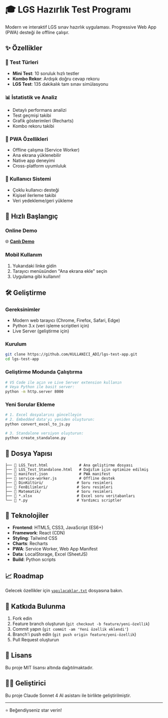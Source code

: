# 🎓 LGS Hazırlık Test Programı

Modern ve interaktif LGS sınav hazırlık uygulaması. Progressive Web App (PWA) desteği ile offline çalışır.

## ✨ Özellikler

### 📝 Test Türleri
- **Mini Test**: 10 soruluk hızlı testler
- **Kombo Rekor**: Ardışık doğru cevap rekoru
- **LGS Test**: 135 dakikalık tam sınav simülasyonu

### 📊 İstatistik ve Analiz
- Detaylı performans analizi
- Test geçmişi takibi
- Grafik gösterimleri (Recharts)
- Kombo rekoru takibi

### 📱 PWA Özellikleri
- Offline çalışma (Service Worker)
- Ana ekrana yüklenebilir
- Native app deneyimi
- Cross-platform uyumluluk

### 👥 Kullanıcı Sistemi
- Çoklu kullanıcı desteği
- Kişisel ilerleme takibi
- Veri yedekleme/geri yükleme

## 🚀 Hızlı Başlangıç

### Online Demo
🌐 **[Canlı Demo](https://KULLANICI_ADI.github.io/lgs-test-app/LGS_Test.html)**

### Mobil Kullanım
1. Yukarıdaki linke gidin
2. Tarayıcı menüsünden "Ana ekrana ekle" seçin
3. Uygulama gibi kullanın!

## 🛠️ Geliştirme

### Gereksinimler
- Modern web tarayıcı (Chrome, Firefox, Safari, Edge)
- Python 3.x (veri işleme scriptleri için)
- Live Server (geliştirme için)

### Kurulum
```bash
git clone https://github.com/KULLANICI_ADI/lgs-test-app.git
cd lgs-test-app
```

### Geliştirme Modunda Çalıştırma
```bash
# VS Code ile açın ve Live Server extension kullanın
# Veya Python ile basit server:
python -m http.server 8000
```

### Yeni Sorular Ekleme
```bash
# 1. Excel dosyalarını güncelleyin
# 2. Embedded data'yı yeniden oluşturun:
python convert_excel_to_js.py

# 3. Standalone versiyon oluşturun:
python create_standalone.py
```

## 📁 Dosya Yapısı

```
├── 📄 LGS_Test.html              # Ana geliştirme dosyası
├── 📄 LGS_Test_Standalone.html   # Dağıtım için optimize edilmiş
├── 📄 manifest.json              # PWA manifest
├── 📄 service-worker.js          # Offline destek
├── 📁 DinKültürü/               # Soru resimleri
├── 📁 FenBilimleri/             # Soru resimleri
├── 📁 Matematik/                # Soru resimleri
├── 📄 *.xlsx                    # Excel soru veritabanları
└── 📄 *.py                      # Yardımcı scriptler
```

## 🎯 Teknolojiler

- **Frontend**: HTML5, CSS3, JavaScript (ES6+)
- **Framework**: React (CDN)
- **Styling**: Tailwind CSS
- **Charts**: Recharts
- **PWA**: Service Worker, Web App Manifest
- **Data**: LocalStorage, Excel (SheetJS)
- **Build**: Python scripts

## 📈 Roadmap

Gelecek özellikler için [`yapılacaklar.txt`](yapılacaklar.txt) dosyasına bakın.

## 🤝 Katkıda Bulunma

1. Fork edin
2. Feature branch oluşturun (`git checkout -b feature/yeni-özellik`)
3. Commit yapın (`git commit -am 'Yeni özellik eklendi'`)
4. Branch'i push edin (`git push origin feature/yeni-özellik`)
5. Pull Request oluşturun

## 📄 Lisans

Bu proje MIT lisansı altında dağıtılmaktadır.

## 👨‍💻 Geliştirici

Bu proje Claude Sonnet 4 AI asistanı ile birlikte geliştirilmiştir.

---

⭐ Beğendiyseniz star verin!